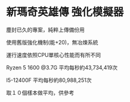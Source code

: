 # 新瑪奇英雄傳 強化模擬器
塵封已久的專案，純粹上傳備份用

使用舊版強化機制(能+20)，無冶煉系統

運行速度依照CPU單核心性能而有所不同

Ryzen 5 1600 @3.7G 平均每秒約43,734,419次

I5-12400F 平均每秒約80,988,251次

取１０個樣本做平均，供參考
